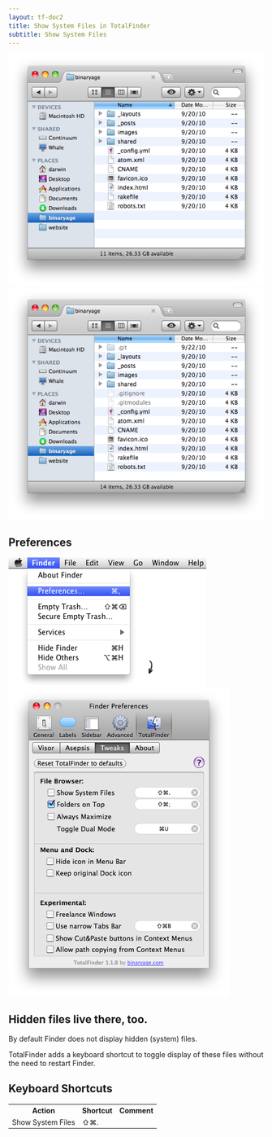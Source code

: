 ```yaml
---
layout: tf-doc2
title: Show System Files in TotalFinder
subtitle: Show System Files
---
```


<div class="doc-double">
<img src="/images/system-files-disabled.png" class="doc-image1">
<img src="/images/system-files-enabled.png" class="doc-image2">
<div class="clear"> </div>
</div>

<div class="doc-side">
    <div class="doc-side-inner">
        <h2>Preferences</h2>
        <img src="/images/preferences-menu.png" class="doc-pref-menu">
        <img src="/images/pref-tweaks.png" class="doc-pref">
    </div>
</div>

## Hidden files live there, too.

By default Finder does not display hidden (system) files. 

TotalFinder adds a keyboard shortcut to toggle display of these files without the need to restart Finder.

## Keyboard Shortcuts

<div class="keyboard-shortcuts">
    <table border="0" cellspacing="0" cellpadding="0">
        <tr><th>Action</th><th>Shortcut</th><th>Comment</th></tr>
        <tr><td>Show System Files</td><td>⇧⌘.</td><td></td></tr>
    </table>
</div>

